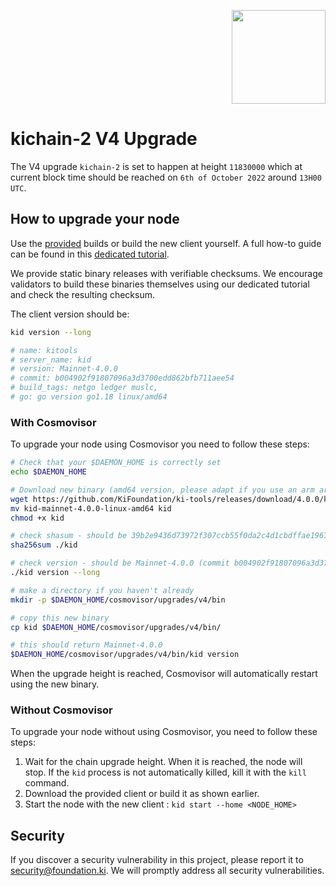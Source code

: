 <p align="right">
    <img width=150px src="https://wallet-testnet.blockchain.ki/static/img/icons/ki-chain.png" />
</p>

# kichain-2 V4 Upgrade

The V4 upgrade `kichain-2` is set to happen at height `11830000` which at current block time should be reached on `6th of October 2022` around `13H00 UTC`.

## How to upgrade your node

Use the [provided](https://github.com/KiFoundation/ki-tools/releases/tag/4.0.0) builds or build the new client yourself. A full how-to guide can be found in this [dedicated tutorial](https://github.com/KiFoundation/ki-tools#readme).

We provide static binary releases with verifiable checksums. We encourage validators to build these binaries themselves using our dedicated tutorial and check the resulting checksum.

The client version should be:
```bash
kid version --long

# name: kitools
# server_name: kid
# version: Mainnet-4.0.0
# commit: b004902f91807096a3d3700edd862bfb711aee54
# build_tags: netgo ledger muslc,
# go: go version go1.18 linux/amd64
```

### With Cosmovisor
To upgrade your node using Cosmovisor you need to follow these steps:

```bash
# Check that your $DAEMON_HOME is correctly set
echo $DAEMON_HOME

# Download new binary (amd64 version, please adapt if you use an arm arch)
wget https://github.com/KiFoundation/ki-tools/releases/download/4.0.0/kid-mainnet-4.0.0-linux-amd64
mv kid-mainnet-4.0.0-linux-amd64 kid
chmod +x kid

# check shasum - should be 39b2e9436d73972f307ccb55f0da2c4d1cbdffae19674b99244c7175db24ae1b
sha256sum ./kid

# check version - should be Mainnet-4.0.0 (commit b004902f91807096a3d3700edd862bfb711aee54)
./kid version --long

# make a directory if you haven't already
mkdir -p $DAEMON_HOME/cosmovisor/upgrades/v4/bin

# copy this new binary
cp kid $DAEMON_HOME/cosmovisor/upgrades/v4/bin/

# this should return Mainnet-4.0.0
$DAEMON_HOME/cosmovisor/upgrades/v4/bin/kid version
```

When the upgrade height is reached, Cosmovisor will automatically restart using the new binary.

### Without Cosmovisor
To upgrade your node without using Cosmovisor,  you need to follow these steps:
1. Wait for the chain upgrade height. When it is reached, the node will stop. If the `kid` process is not automatically killed, kill it with the `kill` command.
2. Download the provided client or build it as shown earlier.
3. Start the node with the new client : `kid start --home <NODE_HOME>`

## Security

If you discover a security vulnerability in this project, please report it to security@foundation.ki. We will promptly address all security vulnerabilities.
